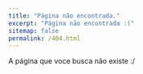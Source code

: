 ```yaml
---
title: "Página não encontrada."
excerpt: "Página não encontrada :("
sitemap: false
permalink: /404.html
---
```


A página que voce busca não existe :/

